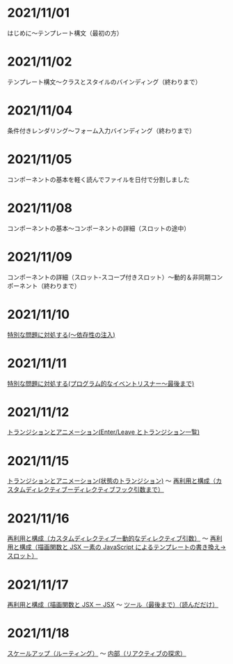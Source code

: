# 2021/11/01

はじめに〜テンプレート構文（最初の方）

# 2021/11/02

テンプレート構文〜クラスとスタイルのバインディング（終わりまで）

# 2021/11/04

条件付きレンダリング〜フォーム入力バインディング（終わりまで）

# 2021/11/05

コンポーネントの基本を軽く読んでファイルを日付で分割しました

# 2021/11/08

コンポーネントの基本〜コンポーネントの詳細（スロットの途中）

# 2021/11/09

コンポーネントの詳細（スロット-スコープ付きスロット）〜動的＆非同期コンポーネント（終わりまで）

# 2021/11/10

[特別な問題に対処する(〜依存性の注入)](https://jp.vuejs.org/v2/guide/components-edge-cases.html#%E4%BE%9D%E5%AD%98%E6%80%A7%E3%81%AE%E6%B3%A8%E5%85%A5)

# 2021/11/11

[特別な問題に対処する(プログラム的なイベントリスナー〜最後まで)](https://jp.vuejs.org/v2/guide/components-edge-cases.html#%E3%83%97%E3%83%AD%E3%82%B0%E3%83%A9%E3%83%A0%E7%9A%84%E3%81%AA%E3%82%A4%E3%83%99%E3%83%B3%E3%83%88%E3%83%AA%E3%82%B9%E3%83%8A%E3%83%BC)

# 2021/11/12

[トランジションとアニメーション(Enter/Leave とトランジション一覧)](https://jp.vuejs.org/v2/guide/transitions.html)

# 2021/11/15

[トランジションとアニメーション(状態のトランジション)](https://jp.vuejs.org/v2/guide/transitioning-state.html)
〜
[再利用と構成（カスタムディレクティブーディレクティブフック引数まで）](https://jp.vuejs.org/v2/guide/custom-directive.html#%E3%83%87%E3%82%A3%E3%83%AC%E3%82%AF%E3%83%86%E3%82%A3%E3%83%96%E3%83%95%E3%83%83%E3%82%AF%E5%BC%95%E6%95%B0)

# 2021/11/16

[再利用と構成（カスタムディレクティブー動的なディレクティブ引数）](https://jp.vuejs.org/v2/guide/custom-directive.html#%E5%8B%95%E7%9A%84%E3%81%AA%E3%83%87%E3%82%A3%E3%83%AC%E3%82%AF%E3%83%86%E3%82%A3%E3%83%96%E5%BC%95%E6%95%B0)
〜
[再利用と構成（描画関数と JSX ー素の JavaScript によるテンプレートの書き換え->スロット）](https://jp.vuejs.org/v2/guide/render-function.html#%E3%82%B9%E3%83%AD%E3%83%83%E3%83%88)

# 2021/11/17

[再利用と構成（描画関数と JSX ー JSX](https://jp.vuejs.org/v2/guide/render-function.html#JSX)
〜
[ツール（最後まで）（読んだだけ）](https://jp.vuejs.org/v2/guide/deployment.html)

# 2021/11/18

[スケールアップ（ルーティング）](https://jp.vuejs.org/v2/guide/routing.html)
〜
[内部（リアクティブの探求）](https://jp.vuejs.org/v2/guide/reactivity.html)
